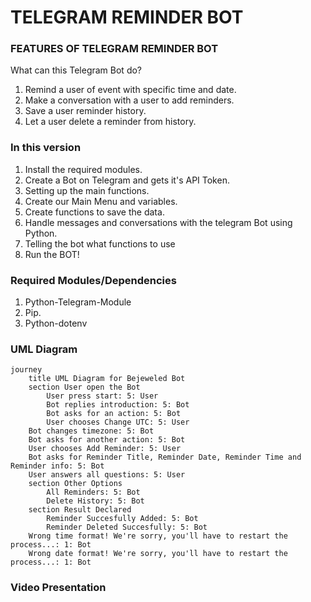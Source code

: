 # TELEGRAM REMINDER BOT

### FEATURES OF TELEGRAM REMINDER BOT

  What can this Telegram Bot do?
  1. Remind a user of event with specific time and date.
  2. Make a conversation with a user to add reminders.
  3. Save a user reminder history.
  4. Let a user delete a reminder from history.

### In this version
  1. Install the required modules.
  2. Create a Bot on Telegram and gets it's API Token.
  3. Setting up the main functions. 
  4. Create our Main Menu and variables.
  5. Create functions to save the data.
  6. Handle messages and conversations with the telegram Bot using Python.
  7. Telling the bot what functions to use
  8. Run the BOT!

### Required Modules/Dependencies
  1. Python-Telegram-Module
  2. Pip.
  3. Python-dotenv

### UML Diagram
```mermaid
journey
	title UML Diagram for Bejeweled Bot
	section User open the Bot
		User press start: 5: User
		Bot replies introduction: 5: Bot
		Bot asks for an action: 5: Bot
		User chooses Change UTC: 5: User
    Bot changes timezone: 5: Bot
    Bot asks for another action: 5: Bot
    User chooses Add Reminder: 5: User
    Bot asks for Reminder Title, Reminder Date, Reminder Time and Reminder info: 5: Bot
    User answers all questions: 5: User
	section Other Options
		All Reminders: 5: Bot
		Delete History: 5: Bot
	section Result Declared
		Reminder Succesfully Added: 5: Bot
		Reminder Deleted Succesfully: 5: Bot
    Wrong time format! We're sorry, you'll have to restart the process...: 1: Bot
    Wrong date format! We're sorry, you'll have to restart the process...: 1: Bot    
```
### Video Presentation

